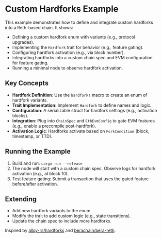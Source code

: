 # Custom Hardforks Example

This example demonstrates how to define and integrate custom hardforks into a Reth-based chain. It shows:

- Defining a custom hardfork enum with variants (e.g., protocol upgrades).
- Implementing the `Hardfork` trait for behavior (e.g., feature gating).
- Configuring hardfork activation (e.g., via block number).
- Integrating hardforks into a custom chain spec and EVM configuration for feature gating.
- Running a minimal node to observe hardfork activation.

## Key Concepts

- **Hardfork Definition**: Use the `hardfork!` macro to create an enum of hardfork variants.
- **Trait Implementation**: Implement `Hardfork` to define names and logic.
- **Configuration**: A serializable struct for hardfork settings (e.g., activation blocks).
- **Integration**: Plug into `ChainSpec` and `EthEvmConfig` to gate EVM features (e.g., enable a precompile post-hardfork).
- **Activation Logic**: Hardforks activate based on `ForkCondition` (block, timestamp, or TTD).

## Running the Example

1. Build and run: `cargo run --release`
2. The node will start with a custom chain spec. Observe logs for hardfork activation (e.g., at block 10).
3. Test feature gating: Submit a transaction that uses the gated feature before/after activation.

## Extending

- Add new hardfork variants to the enum.
- Modify the trait to add custom logic (e.g., state transitions).
- Update the chain spec to include more hardforks.

Inspired by [alloy-rs/hardforks](https://github.com/alloy-rs/hardforks) and [berachain/bera-reth](https://github.com/berachain/bera-reth).